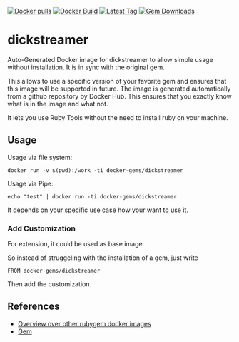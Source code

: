 [![Docker pulls](https://img.shields.io/docker/pulls/rubygem/dickstreamer.svg)](https://hub.docker.com/r/rubygem/dickstreamer/)
[![Docker Build](https://img.shields.io/docker/automated/rubygem/dickstreamer.svg)](https://hub.docker.com/r/rubygem/dickstreamer/)
[![Latest Tag](https://img.shields.io/github/tag/docker-rubygem/dickstreamer.svg)](https://hub.docker.com/r/rubygem/dickstreamer/)
[![Gem Downloads](https://img.shields.io/gem/dt/dickstreamer.svg)](https://rubygems.org/gems/dickstreamer/)
# dickstreamer

Auto-Generated Docker image for dickstreamer to allow simple usage without installation.
It is in sync with the original gem.

This allows to use a specific version of your favorite gem and ensures that this image will be supported in future.
The image is generated automatically from a github repository by Docker Hub.
This ensures that you exactly know what is in the image and what not.

It lets you use Ruby Tools without the need to install ruby on your machine.

## Usage

Usage via file system:

`docker run -v $(pwd):/work -ti docker-gems/dickstreamer`

Usage via Pipe:

`echo "test" | docker run -ti docker-gems/dickstreamer`

It depends on your specific use case how your want to use it.

### Add Customization

For extension, it could be used as base image.

So instead of struggeling with the installation of a gem, just write

`FROM docker-gems/dickstreamer`

Then add the customization.

## References

 - [Overview over other rubygem docker images](https://github.com/thinkbot/docker-rubygem)
 - [Gem](https://rubygems.org/gems/dickstreamer/)
